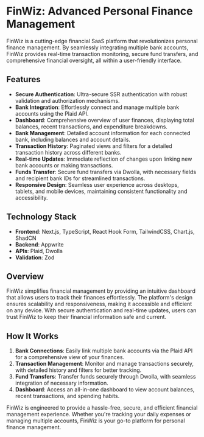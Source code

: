 
# FinWiz: Advanced Personal Finance Management

FinWiz is a cutting-edge financial SaaS platform that revolutionizes personal finance management. By seamlessly integrating multiple bank accounts, FinWiz provides real-time transaction monitoring, secure fund transfers, and comprehensive financial oversight, all within a user-friendly interface.

## Features

- **Secure Authentication**: Ultra-secure SSR authentication with robust validation and authorization mechanisms.
- **Bank Integration**: Effortlessly connect and manage multiple bank accounts using the Plaid API.
- **Dashboard**: Comprehensive overview of user finances, displaying total balances, recent transactions, and expenditure breakdowns.
- **Bank Management**: Detailed account information for each connected bank, including balances and account details.
- **Transaction History**: Paginated views and filters for a detailed transaction history across different banks.
- **Real-time Updates**: Immediate reflection of changes upon linking new bank accounts or making transactions.
- **Funds Transfer**: Secure fund transfers via Dwolla, with necessary fields and recipient bank IDs for streamlined transactions.
- **Responsive Design**: Seamless user experience across desktops, tablets, and mobile devices, maintaining consistent functionality and accessibility.

## Technology Stack

- **Frontend**: Next.js, TypeScript, React Hook Form, TailwindCSS, Chart.js, ShadCN
- **Backend**: Appwrite
- **APIs**: Plaid, Dwolla
- **Validation**: Zod

## Overview

FinWiz simplifies financial management by providing an intuitive dashboard that allows users to track their finances effortlessly. The platform's design ensures scalability and responsiveness, making it accessible and efficient on any device. With secure authentication and real-time updates, users can trust FinWiz to keep their financial information safe and current.

## How It Works

1. **Bank Connections**: Easily link multiple bank accounts via the Plaid API for a comprehensive view of your finances.
2. **Transaction Management**: Monitor and manage transactions securely, with detailed history and filters for better tracking.
3. **Fund Transfers**: Transfer funds securely through Dwolla, with seamless integration of necessary information.
4. **Dashboard**: Access an all-in-one dashboard to view account balances, recent transactions, and spending habits.

FinWiz is engineered to provide a hassle-free, secure, and efficient financial management experience. Whether you're tracking your daily expenses or managing multiple accounts, FinWiz is your go-to platform for personal finance management.
